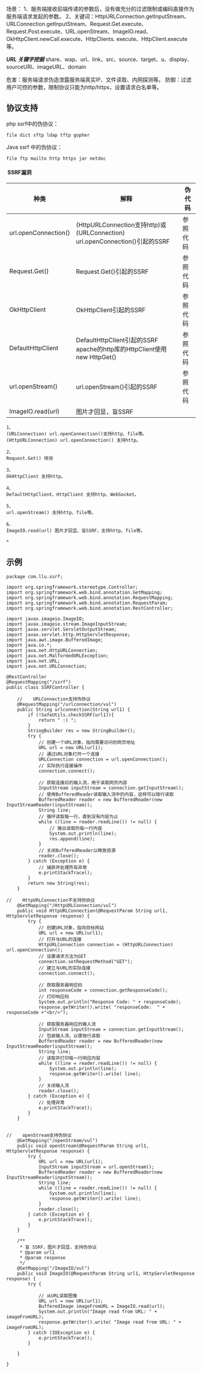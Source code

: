 场景：
  1、服务端接收前端传递的参数后，没有做充分的过滤限制或编码直接作为服务端请求发起的参数。
  2、关键词：HttpURLConnection.getInputStream、URLConnection.getInputStream、Request.Get.execute、Request.Post.execute、URL.openStream、ImageIO.read、OkHttpClient.newCall.execute、HttpClients. execute、HttpClient.execute等。


*******URL 关键字挖掘*******
share、wap、url、link、src、source、target、u、display、sourceURl、imageURL、domain



危害：服务端请求伪造泄露服务端真实IP、文件读取、内网探测等。
防御：过滤用户可控的参数，限制协议只能为http/https，设置请求白名单等。

## **协议支持**
php ssrf中的伪协议：
```
file dict sftp ldap tftp gopher
```

Java ssrf 中的伪协议：
```
file ftp mailto http https jar netdoc
```


####  SSRF漏洞

[](https://github.com/l4yn3/micro_service_seclab/#4-ssrf%E6%BC%8F%E6%B4%9E)

| 种类                   | 解释                          | 伪代码  |
| -------------------- | --------------------------- | ---- |
|  url.openConnection() | (HttpURLConnection支持http)或(URLConnection) url.openConnection()引起的SSRF | 参照代码 |
| Request.Get()        | Request.Get()引起的SSRF        | 参照代码 |
| OkHttpClient         | OkHttpClient引起的SSRF         | 参照代码 |
| DefaultHttpClient    | DefaultHttpClient引起的SSRF apache的http库的HttpClient使用new HttpGet()   | 参照代码 |
| url.openStream()     | url.openStream()引起的SSRF     | 参照代码 |
| ImageIO.read(url) | 图片才回显，盲SSRF |
```
1、
(URLConnection) url.openConnection()支持http、file等。
(HttpURLConnection) url.openConnection() 支持http。

2、
Request.Get() 待测

3、
OkHttpClient 支持http。

4、
DefaultHttpClient、HttpClient 支持http、WebSocket。

5、
url.openStream() 支持http、file等。

6、
ImageIO.read(url) 图片才回显、盲SSRF，支持http、file等。

```





^
## **示例**
```
package com.llu.ssrf;

import org.springframework.stereotype.Controller;
import org.springframework.web.bind.annotation.GetMapping;
import org.springframework.web.bind.annotation.RequestMapping;
import org.springframework.web.bind.annotation.RequestParam;
import org.springframework.web.bind.annotation.RestController;

import javax.imageio.ImageIO;
import javax.imageio.stream.ImageInputStream;
import javax.servlet.ServletOutputStream;
import javax.servlet.http.HttpServletResponse;
import java.awt.image.BufferedImage;
import java.io.*;
import java.net.HttpURLConnection;
import java.net.MalformedURLException;
import java.net.URL;
import java.net.URLConnection;

@RestController
@RequestMapping("/ssrf")
public class SSRFController {

    //    URLConnection支持伪协议
    @RequestMapping("/urlconnection/vul")
    public String urlconnection(String url1) {
        if (!SafeUtils.checkSSRF(url1)){
            return " :( ";
        }
        StringBuilder res = new StringBuilder();
        try {
            // 创建一个URL对象，指向需要访问的网页地址
            URL url = new URL(url1);
            // 通过URL对象打开一个连接
            URLConnection connection = url.openConnection();
            // 实际执行连接操作
            connection.connect();

            // 获取连接后的输入流，用于读取网页内容
            InputStream inputStream = connection.getInputStream();
            // 使用BufferedReader读取输入流中的内容，这样可以按行读取
            BufferedReader reader = new BufferedReader(new InputStreamReader(inputStream));
            String line;
            // 循环读取每一行，直到没有内容为止
            while ((line = reader.readLine()) != null) {
                // 输出读取的每一行内容
                System.out.println(line);
                res.append(line);
            }
            // 关闭BufferedReader以释放资源
            reader.close();
        } catch (Exception e) {
            // 捕获并处理所有异常
            e.printStackTrace();
        }
        return new String(res);
    }

//    HttpURLConnection不支持伪协议
    @GetMapping("/HttpURLConnection/vul")
    public void HttpURLConnection(@RequestParam String url1, HttpServletResponse response) {
        try {
            // 创建URL对象，指向目标网站
            URL url = new URL(url1);
            // 打开与URL的连接
            HttpURLConnection connection = (HttpURLConnection) url.openConnection();
            // 设置请求方法为GET
            connection.setRequestMethod("GET");
            // 建立与URL的实际连接
            connection.connect();

            // 获取服务器响应码
            int responseCode = connection.getResponseCode();
            // 打印响应码
            System.out.println("Response Code: " + responseCode);
            response.getWriter().write( "responseCode:  " +  responseCode +"<br/>");

            // 获取服务器响应的输入流
            InputStream inputStream = connection.getInputStream();
            // 包装输入流，以便按行读取
            BufferedReader reader = new BufferedReader(new InputStreamReader(inputStream));
            String line;
            // 读取并打印每一行响应内容
            while ((line = reader.readLine()) != null) {
                System.out.println(line);
                response.getWriter().write( line);
            }
            // 关闭输入流
            reader.close();
        } catch (Exception e) {
            // 处理异常
            e.printStackTrace();
        }
    }


//    openStream支持伪协议
    @GetMapping("/openStream/vul")
    public void openStream(@RequestParam String url1, HttpServletResponse response) {
        try {
            URL url = new URL(url1);
            InputStream inputStream = url.openStream();
            BufferedReader reader = new BufferedReader(new InputStreamReader(inputStream));
            String line;
            while ((line = reader.readLine()) != null) {
                System.out.println(line);
                response.getWriter().write( line);
            }
            reader.close();
        } catch (Exception e) {
            e.printStackTrace();
        }
    }

    /**
     * 盲 SSRF，图片才回显，支持伪协议
     * @param url1
     * @param response
     */
    @GetMapping("/ImageIO/vul")
    public void ImageIO(@RequestParam String url1, HttpServletResponse response) {
        try {

            // 从URL读取图像
            URL url = new URL(url1);
            BufferedImage imageFromURL = ImageIO.read(url);
            System.out.println("Image read from URL: " + imageFromURL);
            response.getWriter().write( "Image read from URL: " + imageFromURL);
        } catch (IOException e) {
            e.printStackTrace();
        }

    }

}
```
